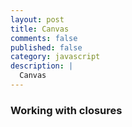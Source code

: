 ```yaml
---
layout: post
title: Canvas
comments: false
published: false
category: javascript
description: |
  Canvas
---
```


### Working with closures
